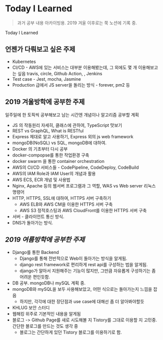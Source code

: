 # Today I Learned

> 과거 공부 내용 아카이빙용. 2019 겨울 이후로는 쭉 노션에 기록 중.

Today I Learned

## 언젠가 다뤄보고 싶은 주제

* Kubernetes
* CI/CD - AWS에 있는 서비스는 대부분 이용해봤는데, 그 외에도 몇 개 이용해보고는 싶음
  travis, circle, Github Action, , Jenkins
* Test case - Jest, mocha, Jasmine
* Production 급에서 JS server을 돌리는 방식 - forever, pm2 등

## 2019 겨울방학에 공부한 주제

일주일에 한 토픽씩 공부해보고 남는 시간엔 개념이나 알고리즘 공부할 계획

- JS 의 작동원리 자세히, 클래스에 관하여, TypeScript 맛보기
- REST vs GraphQL, What is RESTful
- Express 제대로 알고 사용하기, Express 외의 js web framework 
- mongoDB(NoSQL) vs SQL, mongoDB에 대하여.
- Docker 의 기초부터 다시 공부
- docker-compopse를 통한 작업환경 구축
- docker swarm 을 통한 container orchestration
- AWS의 CI/CD 서비스들 - CodePipeline, CodeDeploy, CodeBuild 
- AWS의 IAM Role과 IAM User의 개념과 활용
- AWS ECS, ECR 개념 및 사용법
- Nginx, Apache 등의 웹서버 프로그램과 그 역할, WAS vs Web server 리눅스 명령어
- HTTP, HTTPS, SSL에 대하여, HTTPS 서버 구축하기
  * AWS ELB와 AWS CM을 이용한 HTTPS 서버 구축
  * AWS S3 정적호스팅과 AWS CloudFront를 이용한 HTTPS 서버 구축
- 서버 - 클라이언트 통신 방식.
- DNS가 돌아가는 방식.

## _2019 여름방학에 공부한 주제_

* Django를 통한 Backend 
  * Django를 통해 전반적으로 Web이 돌아가는 방식을 알게됨.
  * django rest framework로 편리하게 rest api를 구성하는 법을 알게됨.
  * django가 알아서 지원해주는 기능이 많지만, 그만큼 자유롭게 구성하기는 좀 어려운 편인듯함.
* DB 공부. mongoDB나 mySQL 계획 중.
* mongoDB와 mySQL을 보두 사용해보았고, 어떤 식으로는 돌아가는지 느낌을 잡음
  * 하지만, 각각에 대한 장단점과 use case에 대해선 좀 더 알아봐야할듯
* KHLUG 보안 스터디
* 웹해킹 위주로 기본적인 내용을 알게됨
* 블로그 -> Github Page를 새로 시도해볼 지 Tistory를 그대로 이용할 지 고민중.
  간단한 블로그를 만드는 것도 생각 중
  * 블로그는 간단하게 있던 Tistory 블로그를 이용하기로 함.

